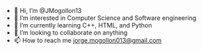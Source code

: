 - 👋 Hi, I’m @JMogollon13
- 👀 I’m interested in Computer Science and Software engineering 
- 🌱 I’m currently learning C++, HTML, and Python
- 💞️ I’m looking to collaborate on anything
- 📫 How to reach me jorge.mogollon013@gmail.com

<!---
JMogollon13/JMogollon13 is a ✨ special ✨ repository because its `README.md` (this file) appears on your GitHub profile.
You can click the Preview link to take a look at your changes.
--->
